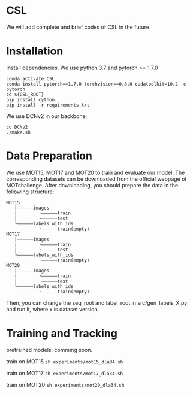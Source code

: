 # CSL
We will add complete and brief codes of CSL in the future.
# Installation
Install dependencies. We use python 3.7 and pytorch >= 1.7.0

```conda create -n CSL
conda activate CSL
conda install pytorch==1.7.0 torchvision==0.8.0 cudatoolkit=10.2 -c pytorch
cd ${CSL_ROOT}
pip install cython
pip install -r requirements.txt
```

We use DCNv2 in our backbone.
```
cd DCNv2
./make.sh
```

# Data Preparation

We use MOT15, MOT17 and MOT20 to train and evaluate our model. The corresponding datasets can be downloaded from the official webpage of MOTchallenge.
After downloading, you should prepare the data in the following structure:

```
MOT15
   |——————images
   |        └——————train
   |        └——————test
   └——————labels_with_ids
            └——————train(empty)
MOT17
   |——————images
   |        └——————train
   |        └——————test
   └——————labels_with_ids
            └——————train(empty)
MOT20
   |——————images
   |        └——————train
   |        └——————test
   └——————labels_with_ids
            └——————train(empty)
```
Then, you can change the seq_root and label_root in src/gen_labels_X.py and run it, where x is dataset version.

# Training and Tracking
pretrained models: comming soon.

train on MOT15
```sh experiments/mot15_dla34.sh```

train on MOT17
```sh experiments/mot17_dla34.sh```

train on MOT20
```sh experiments/mot20_dla34.sh```


